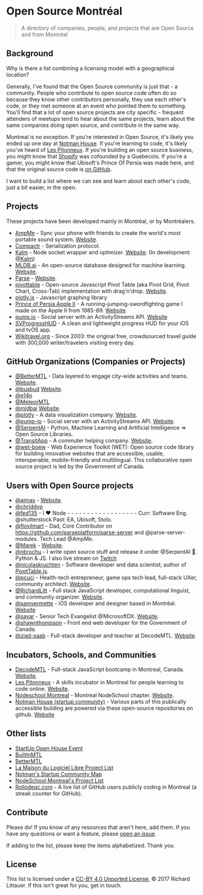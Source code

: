 # Open Source Montréal

> A directory of companies, people, and projects that are Open Source and from Montréal

## Background

Why is there a list combining a licensing model with a geographical location?

Generally, I've found that the Open Source community is just that - a community. People who contribute to open source code often do so because they know other contributors personally, they use each other's code, or they met someone at an event who pointed them to something. You'll find that a lot of open source projects are city specific - frequent attenders of meetups tend to hear about the same projects, learn about the same companies doing open source, and contribute in the same way.

Montreal is no exception. If you're interested in Open Source, it's likely you ended up one day at [Notman House](https://github.com/maison-notman-house). If you're learning to code, it's likely you've heard of [Les Pitonneux](https://github.com/pitonneux). If you're building an open source business, you might know that [Shopify](https://github.com/shopify) was cofounded by a Quebecois. If you're a gamer, you might know that Ubisoft's Prince Of Persia was made here, and that the original source code is [on GitHub](https://github.com/jmechner/Prince-of-Persia-Apple-II).

I want to build a list where we can see and learn about each other's code, just a bit easier, in the open.

## Projects

These projects have been developed mainly in Montréal, or by Montréalers.

- [AmpMe](https://github.com/AmpMe) - Sync your phone with friends to create the world's most portable sound system. [Website](http://ampme.com/).
- [Compactr](https://github.com/compactr) - Serialization protocol.
- [Kalm](https://github.com/fed135/Kalm) - Node socket wrapper and optimizer. [Website](http://kalm.js.org/). (In development: [@Kalm](https://github.com/kalm))
- [MLDB.ai](https://github.com/mldbai/mldb) - An open-source database designed for machine learning. [Website](http://mldb.ai/).
- [Parse](https://github.com/parseplatform) - [Website](https://parseplatform.github.io).
- [pivottable](https://github.com/nicolaskruchten/pivottable) - Open-source Javascript Pivot Table (aka Pivot Grid, Pivot Chart, Cross-Tab) implementation with drag'n'drop. [Website](http://nicolas.kruchten.com/pivottable).
- [plotly.js](https://github.com/plotly/plotly.js) - Javascript graphing library
- [Prince of Persia Apple II](https://github.com/jmechner/Prince-of-Persia-Apple-II) - A running-jumping-swordfighting game I made on the Apple II from 1985-89. [Website](http://jordanmechner.com/ebook).
- [pump.io](https://github.com/pump-io/pump.io) - Social server with an ActivityStreams API. [Website](http://pump.io/)
- [SVProgressHUD](https://github.com/SVProgressHUD) - A clean and lightweight progress HUD for your iOS and tvOS app.
- [Wikitravel.org](http://wikitravel.org/en/Main_Page) - Since 2003: the original free, crowdsourced travel guide with 300,000 writer/travelers visiting every day.

## GitHub Organizations (Companies or Projects)

- [@BetterMTL](https://github.com/bettermtl) - Data layered to engage city-wide activities and teams. [Website]( http://bettermtl.com).
- [@busbud](https://github.com/busbud) [Website](https://www.busbud.com/).
- [@e14n](https://github.com/e14n)
- [@MeteorMTL](https://github.com/MeteorMTL)
- [@mldbai](https://github.com/mldbai) [Website](https://mldb.ai/).
- [@plotly](https://github.com/plotly) - A data visualization company. [Website](https://plot.ly).
- [@pump-io](https://github.com/pump-io) - Social server with an ActivityStreams API. [Website]( http://pump.io).
- [@SerpentAI](https://github.com/SerpentAI) - Python, Machine Learning and Artificial Intelligence => Open Source Libraries.
- [@TransitApp](https://github.com/transitapp) - A commuter helping company. [Website](https://transitapp.com/).
- [@wet-boew](https://github.com/wet-boew) - Web Experience Toolkit (WET): Open source code library for building innovative websites that are accessible, usable, interoperable, mobile-friendly and multilingual. This collaborative open source project is led by the Government of Canada.

## Users with Open Source projects

- [@ajmas](https://github.com/ajmas) - [Website](http://terra-azure.org).
- [@chriddyp](https://github.com/chriddyp)
- [@fed135](https://github.com/fed135) - I ❤️ Node - - - - - - - - - - - - - - - - - - Curr: Software Eng. @shutterstock Past: EA, Ubisoft, Stolo.
- [@flovilmart](https://twitter.com/flovilmart) - Dad, Core Contributor on https://github.com/parseplatform/parse-server and @parse-server-modules. Tech Lead @AmpMe.
- [@Marek](https://github.com/marekweb) - [Website](http://www.marekzaluski.com/).
- [@nbrochu](https://github.com/nbrochu) - I write open source stuff and release it under @SerpentAI 🐍. Python & JS. I also live stream on [Twitch](https://www.twitch.tv/serpent_ai)
- [@nicolaskruchten](https://github.com/nicolaskruchten) - Software developer and data scientist; author of [PivotTable.js](http://nicolas.kruchten.com/pivottable).
- [@pcuci](https://github.com/pcuci) - Health-tech entrepreneur, game ops tech lead, full-stack UXer, community architect. [Website](http://bettermtl.com).
- [@RichardLitt](https://github.com/RichardLitt) - Full stack JavaScript developer, computational linguist, and community organizer. [Website](https://burntfen.com).
- [@samvermette](https://github.com/samvermette) - iOS developer and designer based in Montréal. [Website](http://samvermette.com/)
- [@sayar](https://github.com/sayar) - Senior Tech Evangelist @MicrosoftDX. [Website](https://ramisayar.com/).
- [@shawnthompson](https://github.com/shawnthompson) - Front end web developer for the Government of Canada.
- [@ziad-saab](https://github.com/ziad-saab) - Full-stack developer and teacher at DecodeMTL. [Website](http://www.ziad.cc/).

## Incubators, Schools, and Communities

- [DecodeMTL](https://github.com/DecodeMTL) - Full-stack JavaScript bootcamp in Montreal, Canada. [Website](https://www.decodemtl.com/).
- [Les Pitonneux](https://github.com/pitonneux) - A skills incubator in Montreal for people learning to code online. [Website](http://pitonneux.com).
- [Nodeschool Montreal](https://github.com/nodeschool/montreal) - Montreal NodeSchool chapter. [Website](http://nodeschool.io/montreal/).
- [Notman House (startup community)](https://github.com/maison-notman-house) - Various parts of this publically accessible building are powered via these open-source repositories on github. [Website](http://notman.org)

## Other lists

- [StartUp Open House Event](https://www.startupopenhouse.com/event/montreal-2016-2/)
- [BuiltInMTL](http://builtinmtl.com/)
- [BetterMTL](https://bettermtl.github.io/reseau/)
- [La Maison du Logiciel Libre Project List](https://maisonlogiciellibre.org/projects/index?lang=en_CA)
- [Notman's Startup Community Map](http://notman.org/)
- [NodeSchool Montreal's Project List](https://nodeschool.io/montreal/)
- [Rollodeqc.com](https://streaker.rollodeqc.com/) - A live list of GitHub users publicly coding in Montreal (a streak counter for GitHub).

## Contribute

Please do! If you know of any resources that aren't here, add them. If you have any questions or want a feature, please [open an issue](https://github.com/RichardLitt/open-source-montreal/issues/new).

If adding to the list, please keep the items alphabetized. Thank you.

## License

This list is licensed under a [CC-BY 4.0 Unported License](https://creativecommons.org/licenses/by/4.0/), © 2017 Richard Littauer. If this isn't great for you, get in touch.
